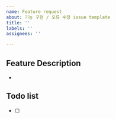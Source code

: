 ```yaml
---
name: Feature request
about: 기능 구현 / 오류 수정 issue template
title: ''
labels: ''
assignees: ''

---
```


## Feature Description
- 

## Todo list
- [ ] 

<!-- ✅ Assignee를 지정하였는지 확인해주세요. 지정해 주어야 branch가 자동 생성됩니다.-->
